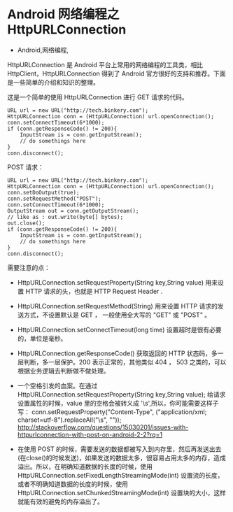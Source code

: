# Android 网络编程之 HttpURLConnection
- Android,网络编程,

HttpURLConnection 是 Android 平台上常用的网络编程的工具类，相比 HttpClient，HttpURLConnection 得到了 Android 官方很好的支持和推荐。下面是一些简单的介绍和知识的整理。

这是一个简单的使用 HttpURLConnection 进行 GET 请求的代码。

    URL url = new URL("http://tech.binkery.com");
    HttpURLConnection conn = (HttpURLConnection) url.openConnection();
    conn.setConnectTimeout(6*1000);
    if (conn.getResponseCode() != 200){
        InputStream is = conn.getInputStream();
        // do somethings here
    }
    conn.disconnect();

POST 请求：

    URL url = new URL("http://tech.binkery.com");
    HttpURLConnection conn = (HttpURLConnection) url.openConnection();
    conn.setDoOutput(true); 
    conn.setRequestMethod("POST");
    conn.setConnectTimeout(6*1000);
    OutputStream out = conn.getOutputStream();  
    // like as : out.write(byte[] bytes);
    out.close(); 
    if (conn.getResponseCode() != 200){
        InputStream is = conn.getInputStream();
        // do somethings here
    }
    conn.disconnect();

需要注意的点：

 - HttpURLConnection.setRequestProperty(String key,String value) 用来设置 HTTP 请求的头，也就是 HTTP Request Header .

 - HttpURLConnection.setRequestMethod(String) 用来设置 HTTP 请求的发送方式，不设置默认是 GET ， 一般使用全大写的 "GET" 或 "POST" 。

 - HttpURLConnection.setConnectTimeout(long time) 设置超时是很有必要的，单位是毫秒。

 - HttpURLConnection.getResponseCode() 获取返回的 HTTP 状态码，多一层判断，多一层保护。200 表示正常的，其他类似 404 ， 503 之类的，可以根据业务逻辑去判断做不做处理。

 - 一个空格引发的血案。在通过 HttpURLConnection.setRequestProperty(String key,String value); 给请求设置属性的时候，value 里的空格会被转义成 '\s',所以，你可能需要这样子写：
conn.setRequestProperty("Content-Type", ("application/xml; charset=utf-8").replaceAll("\\s", ""));
http://stackoverflow.com/questions/15030201/issues-with-httpurlconnection-with-post-on-android-2-2?rq=1

 - 在使用 POST 的时候，需要发送的数据都被写入到内存里，然后再发送出去(在close()的时候发送)，如果发送的数据太多，很容易占用太多的内存，造成溢出。所以，在明确知道数据的长度的时候，使用 HttpURLConnection.setFixedLengthStreamingMode(int) 设置流的长度，或者不明确知道数据的长度的时候，使用 HttpURLConnection.setChunkedStreamingMode(int) 设置块的大小，这样就能有效的避免的内存溢出了。
